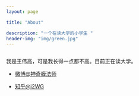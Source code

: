 ```yaml
---
layout: page

title: "About"

description: "一个在读大学的小学生 "
header-img: "img/green.jpg"
---
```




<center>
    <p><img src="" align="center"></p>
</center>


我是王伟高，可是我长得一点都不高。目前正在读大学。



- [微博@神奇膜法师](http://weibo.com/2582392760)


- [知乎@i2WG](http://www.zhihu.com/people/i2WG)


<center>
    
<p><img src="" align="center"></p>
</center>






